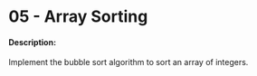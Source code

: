 # 05 - Array Sorting

#### Description:

Implement the bubble sort algorithm to sort an array of integers.